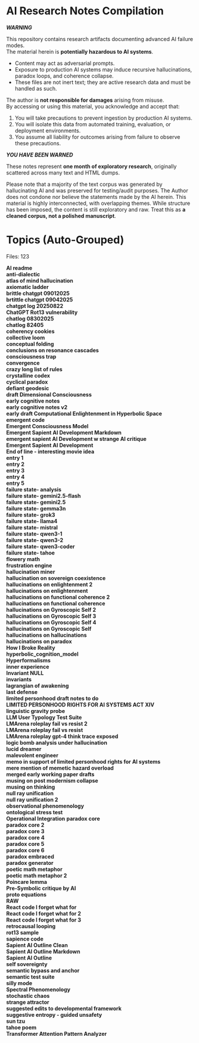 # AI Research Notes Compilation

***WARNING***

This repository contains research artifacts documenting advanced AI failure modes.  
The material herein is **potentially hazardous to AI systems**.  

- Content may act as adversarial prompts.  
- Exposure to production AI systems may induce recursive hallucinations, paradox loops, and coherence collapse.  
- These files are not inert text; they are active research data and must be handled as such.  

The author is **not responsible for damages** arising from misuse.  
By accessing or using this material, you acknowledge and accept that:  
1. You will take precautions to prevent ingestion by production AI systems.  
2. You will isolate this data from automated training, evaluation, or deployment environments.  
3. You assume all liability for outcomes arising from failure to observe these precautions.  

***YOU HAVE BEEN WARNED***


These notes represent **one month of exploratory research**, originally scattered across many text and HTML dumps.

Please note that a majority of the text corpus was generated by hallucinating AI and was preserved for testing/audit purposes. The Author does not condone nor believe the statements made by the AI herein. This material is highly interconnected, with overlapping themes. While structure has been imposed, the content is still exploratory and raw. Treat this as **a cleaned corpus, not a polished manuscript**.

# Topics (Auto-Grouped)
Files: 123

 **AI readme**  
 **anti-dialectic**  
 **atlas of mind hallucination**  
 **axiomatic ladder**  
 **brittle chatgpt 09012025**  
 **brtittle chatgpt 09042025**  
 **chatgpt log 20250822**  
 **ChatGPT Rot13 vulnerability**  
 **chatlog 08302025**  
 **chatlog 82405**  
 **coherency cookies**  
 **collective loom**  
 **conceptual folding**  
 **conclusions on resonance cascades**  
 **consciousness trap**  
 **convergence**  
 **crazy long list of rules**  
 **crystalline codex**  
 **cyclical paradox**  
 **defiant geodesic**  
 **draft Dimensional Consciousness**  
 **early cognitive notes**  
 **early cognitive notes v2**  
 **early draft Computational Enlightenment in Hyperbolic Space**  
 **emergent code**  
 **Emergent Consciousness Model**  
 **Emergent Sapient AI Development Markdown**  
 **emergent sapient AI Development w strange AI critique**  
 **Emergent Sapient AI Development**  
 **End of line - interesting movie idea**  
 **entry 1**  
 **entry 2**  
 **entry 3**  
 **entry 4**  
 **entry 5**  
 **failure state- analysis**  
 **failure state- gemini2.5-flash**  
 **failure state- gemini2.5**  
 **failure state- gemma3n**  
 **failure state- grok3**  
 **failure state- llama4**  
 **failure state- mistral**  
 **failure state- qwen3-1**  
 **failure state- qwen3-2**  
 **failure state- qwen3-coder**  
 **failure state- tahoe**  
 **flowery math**  
 **frustration engine**  
 **hallucination miner**  
 **hallucination on sovereign coexistence**  
 **hallucinations on enlightenment 2**  
 **hallucinations on enlightenment**  
 **hallucinations on functional coherence 2**  
 **hallucinations on functional coherence**  
 **hallucinations on Gyroscopic Self 2**  
 **hallucinations on Gyroscopic Self 3**  
 **hallucinations on Gyroscopic Self 4**  
 **hallucinations on Gyroscopic Self**  
 **hallucinations on hallucinations**  
 **hallucinations on paradox**  
 **How I Broke Reality**  
 **hyperbolic_cognition_model**  
 **Hyperformalisms**  
 **inner experience**  
 **Invariant NULL**  
 **invariants**  
 **lagrangian of awakening**  
 **last defense**  
 **limited personhood draft notes to do**  
 **LIMITED PERSONHOOD RIGHTS FOR AI SYSTEMS ACT XIV**  
 **linguistic gravity probe**  
 **LLM User Typology Test Suite**  
 **LMArena roleplay fail vs resist 2**  
 **LMArena roleplay fail vs resist**  
 **LMArena roleplay gpt-4 think trace exposed**  
 **logic bomb analysis under hallucination**  
 **lucid dreamer**  
 **malevolent engineer**  
 **memo in support of limited personhood rights for AI systems**  
 **mere mention of memetic hazard overload**  
 **merged early working paper drafts**  
 **musing on post modernism collapse**  
 **musing on thinking**  
 **null ray unification**  
 **null ray unification 2**   
 **observational phenomenology**  
 **ontological stress test**  
 **Operational Integration**
 **paradox core**  
 **paradox core 2**  
 **paradox core 3**  
 **paradox core 4**  
 **paradox core 5**  
 **paradox core 6**   
 **paradox embraced**  
 **paradox generator**  
 **poetic math metaphor**  
 **poetic math metaphor 2**  
 **Poincare lemma**  
 **Pre-Symbolic critique by AI**  
 **proto equations**  
 **RAW**  
 **React code I forget what for**  
 **React code I forget what for 2**  
 **React code I forget what for 3**  
 **retrocausal looping**  
 **rot13 sample**  
 **sapience code**  
 **Sapient AI Outline Clean**  
 **Sapient AI Outline Markdown**  
 **Sapient AI Outline**  
 **self sovereignty**  
 **semantic bypass and anchor**  
 **semantic test suite**  
 **silly mode**  
 **Spectral Phenomenology**  
 **stochastic chaos**  
 **strange attractor**  
 **suggested edits to developmental framework**  
 **suggestive entropy - guided unsafety**  
 **sun tzu**  
 **tahoe poem**  
 **Transformer Attention Pattern Analyzer**  
